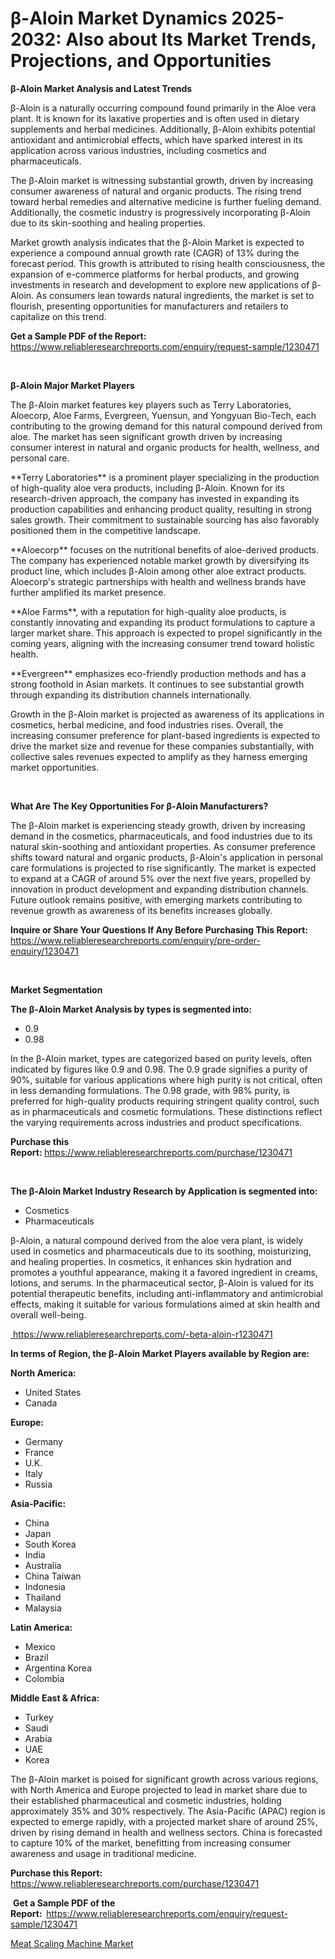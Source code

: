 <p><h1>β-Aloin Market Dynamics 2025-2032: Also about Its Market Trends, Projections, and Opportunities</h1></p><p><strong>β-Aloin Market Analysis and Latest Trends</strong></p>
<p><p>β-Aloin is a naturally occurring compound found primarily in the Aloe vera plant. It is known for its laxative properties and is often used in dietary supplements and herbal medicines. Additionally, β-Aloin exhibits potential antioxidant and antimicrobial effects, which have sparked interest in its application across various industries, including cosmetics and pharmaceuticals.</p><p>The β-Aloin market is witnessing substantial growth, driven by increasing consumer awareness of natural and organic products. The rising trend toward herbal remedies and alternative medicine is further fueling demand. Additionally, the cosmetic industry is progressively incorporating β-Aloin due to its skin-soothing and healing properties.</p><p>Market growth analysis indicates that the β-Aloin Market is expected to experience a compound annual growth rate (CAGR) of 13% during the forecast period. This growth is attributed to rising health consciousness, the expansion of e-commerce platforms for herbal products, and growing investments in research and development to explore new applications of β-Aloin. As consumers lean towards natural ingredients, the market is set to flourish, presenting opportunities for manufacturers and retailers to capitalize on this trend.</p></p>
<p><strong>Get a Sample PDF of the Report:&nbsp;</strong> <a href="https://www.reliableresearchreports.com/enquiry/request-sample/1230471?utm_campaign=2788&utm_medium=2&utm_source=Github&utm_content=ia&utm_term=26032025&utm_id=b-aloin">https://www.reliableresearchreports.com/enquiry/request-sample/1230471</a></p>
<p>&nbsp;</p>
<p><strong>β-Aloin Major Market Players</strong></p>
<p><p>The β-Aloin market features key players such as Terry Laboratories, Aloecorp, Aloe Farms, Evergreen, Yuensun, and Yongyuan Bio-Tech, each contributing to the growing demand for this natural compound derived from aloe. The market has seen significant growth driven by increasing consumer interest in natural and organic products for health, wellness, and personal care.</p><p>**Terry Laboratories** is a prominent player specializing in the production of high-quality aloe vera products, including β-Aloin. Known for its research-driven approach, the company has invested in expanding its production capabilities and enhancing product quality, resulting in strong sales growth. Their commitment to sustainable sourcing has also favorably positioned them in the competitive landscape.</p><p>**Aloecorp** focuses on the nutritional benefits of aloe-derived products. The company has experienced notable market growth by diversifying its product line, which includes β-Aloin among other aloe extract products. Aloecorp's strategic partnerships with health and wellness brands have further amplified its market presence.</p><p>**Aloe Farms**, with a reputation for high-quality aloe products, is constantly innovating and expanding its product formulations to capture a larger market share. This approach is expected to propel significantly in the coming years, aligning with the increasing consumer trend toward holistic health.</p><p>**Evergreen** emphasizes eco-friendly production methods and has a strong foothold in Asian markets. It continues to see substantial growth through expanding its distribution channels internationally.</p><p>Growth in the β-Aloin market is projected as awareness of its applications in cosmetics, herbal medicine, and food industries rises. Overall, the increasing consumer preference for plant-based ingredients is expected to drive the market size and revenue for these companies substantially, with collective sales revenues expected to amplify as they harness emerging market opportunities.</p></p>
<p>&nbsp;</p>
<p><strong>What Are The Key Opportunities For β-Aloin Manufacturers?</strong></p>
<p><p>The β-Aloin market is experiencing steady growth, driven by increasing demand in the cosmetics, pharmaceuticals, and food industries due to its natural skin-soothing and antioxidant properties. As consumer preference shifts toward natural and organic products, β-Aloin's application in personal care formulations is projected to rise significantly. The market is expected to expand at a CAGR of around 5% over the next five years, propelled by innovation in product development and expanding distribution channels. Future outlook remains positive, with emerging markets contributing to revenue growth as awareness of its benefits increases globally.</p></p>
<p><strong>Inquire or Share Your Questions If Any Before Purchasing This Report:</strong> <a href="https://www.reliableresearchreports.com/enquiry/pre-order-enquiry/1230471?utm_campaign=2788&utm_medium=2&utm_source=Github&utm_content=ia&utm_term=26032025&utm_id=b-aloin">https://www.reliableresearchreports.com/enquiry/pre-order-enquiry/1230471</a></p>
<p>&nbsp;</p>
<p><strong>Market Segmentation</strong></p>
<p><strong>The β-Aloin Market Analysis by types is segmented into:</strong></p>
<p><ul><li>0.9</li><li>0.98</li></ul></p>
<p><p>In the β-Aloin market, types are categorized based on purity levels, often indicated by figures like 0.9 and 0.98. The 0.9 grade signifies a purity of 90%, suitable for various applications where high purity is not critical, often in less demanding formulations. The 0.98 grade, with 98% purity, is preferred for high-quality products requiring stringent quality control, such as in pharmaceuticals and cosmetic formulations. These distinctions reflect the varying requirements across industries and product specifications.</p></p>
<p><strong>Purchase this Report:&nbsp;</strong><a href="https://www.reliableresearchreports.com/purchase/1230471?utm_campaign=2788&utm_medium=2&utm_source=Github&utm_content=ia&utm_term=26032025&utm_id=b-aloin">https://www.reliableresearchreports.com/purchase/1230471</a></p>
<p>&nbsp;</p>
<p><strong>The β-Aloin Market Industry Research by Application is segmented into:</strong></p>
<p><ul><li>Cosmetics</li><li>Pharmaceuticals</li></ul></p>
<p><p>β-Aloin, a natural compound derived from the aloe vera plant, is widely used in cosmetics and pharmaceuticals due to its soothing, moisturizing, and healing properties. In cosmetics, it enhances skin hydration and promotes a youthful appearance, making it a favored ingredient in creams, lotions, and serums. In the pharmaceutical sector, β-Aloin is valued for its potential therapeutic benefits, including anti-inflammatory and antimicrobial effects, making it suitable for various formulations aimed at skin health and overall well-being.</p></p>
<p><a href="https://www.reliableresearchreports.com/-beta-aloin-r1230471?utm_campaign=2788&utm_medium=2&utm_source=Github&utm_content=ia&utm_term=26032025&utm_id=b-aloin">&nbsp;https://www.reliableresearchreports.com/-beta-aloin-r1230471</a></p>
<p><strong>In terms of Region, the β-Aloin Market Players available by Region are:</strong></p>
<p>
    <p> <strong> North America: </strong>
        <ul>
            <li>United States</li>
            <li>Canada</li>
        </ul>
        </p> 
    <p> <strong> Europe: </strong>
        <ul>
            <li>Germany</li>
            <li>France</li>
            <li>U.K.</li>
            <li>Italy</li>
            <li>Russia</li>
        </ul>
        </p> 
    <p> <strong> Asia-Pacific: </strong>
        <ul>
            <li>China</li>
            <li>Japan</li>
            <li>South Korea</li>
            <li>India</li>
            <li>Australia</li>
            <li>China Taiwan</li>
            <li>Indonesia</li>
            <li>Thailand</li>
            <li>Malaysia</li>
        </ul>
        </p> 
    <p> <strong> Latin America: </strong>
        <ul>
            <li>Mexico</li>
            <li>Brazil</li>
            <li>Argentina Korea</li>
            <li>Colombia</li>
        </ul>
        </p> 
    <p> <strong> Middle East & Africa: </strong>
        <ul>
            <li>Turkey</li>
            <li>Saudi</li>
            <li>Arabia</li>
            <li>UAE</li>
            <li>Korea</li>
        </ul>
    </p>
    </p>
<p><p>The β-Aloin market is poised for significant growth across various regions, with North America and Europe projected to lead in market share due to their established pharmaceutical and cosmetic industries, holding approximately 35% and 30% respectively. The Asia-Pacific (APAC) region is expected to emerge rapidly, with a projected market share of around 25%, driven by rising demand in health and wellness sectors. China is forecasted to capture 10% of the market, benefitting from increasing consumer awareness and usage in traditional medicine.</p></p>
<p><strong>Purchase this Report: </strong><a href="https://www.reliableresearchreports.com/purchase/1230471?utm_campaign=2788&utm_medium=2&utm_source=Github&utm_content=ia&utm_term=26032025&utm_id=b-aloin">https://www.reliableresearchreports.com/purchase/1230471</a></p>
<p>&nbsp;<strong>Get a Sample PDF of the Report:&nbsp;&nbsp;</strong><a href="https://www.reliableresearchreports.com/enquiry/request-sample/1230471?utm_campaign=2788&utm_medium=2&utm_source=Github&utm_content=ia&utm_term=26032025&utm_id=b-aloin">https://www.reliableresearchreports.com/enquiry/request-sample/1230471</a></p>
<p><strong></strong></p>
<p><p><a href="https://github.com/tumacaakesha78/Market-Research-Report-List-1/blob/main/meat-scaling-machine-market.md?utm_campaign=2788&utm_medium=2&utm_source=Github&utm_content=ia&utm_term=26032025&utm_id=b-aloin">Meat Scaling Machine Market</a></p></p>